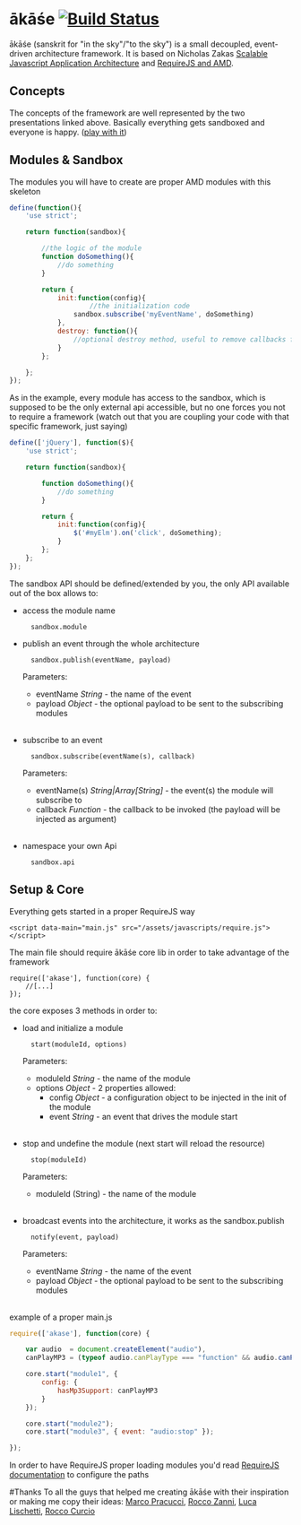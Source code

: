 # ākāśe [![Build Status](https://travis-ci.org/cedmax/akase.png?branch=master)](https://travis-ci.org/cedmax/akase)

ākāśe (sanskrit for "in the sky"/"to the sky") is a small decoupled, event-driven architecture framework.
It is based on Nicholas Zakas [Scalable Javascript Application Architecture](http://www.slideshare.net/nzakas/scalable-javascript-application-architecture-2012) and [RequireJS and AMD](http://www.slideshare.net/iivanoo/requirejs-12937421).

## Concepts
The concepts of the framework are well represented by the two presentations linked above.
Basically everything gets sandboxed and everyone is happy. ([play with it](https://github.com/cedmax/akase-playground))

## Modules & Sandbox
The modules you will have to create are proper AMD modules with this skeleton

```js
define(function(){
    'use strict';

    return function(sandbox){

		//the logic of the module
		function doSomething(){
			//do something
		}

		return {
	 		init:function(config){
	                //the initialization code
	    		sandbox.subscribe('myEventName', doSomething)
			},
	        destroy: function(){
	    	    //optional destroy method, useful to remove callbacks from DOM event
	        }
	    };

	};
});
```

As in the example, every module has access to the sandbox, which is supposed to be the only external api accessible, but no one forces you not to require a framework (watch out that you are coupling your code with that specific framework, just saying)

```js
define(['jQuery'], function($){
    'use strict';

    return function(sandbox){

		function doSomething(){
			//do something
		}

        return {
            init:function(config){
            	$('#myElm').on('click', doSomething);
            }
        };
    };
});
```

The sandbox API should be defined/extended by you, the only API available out of the box allows to:

- access the module name

		sandbox.module

- publish an event through the whole architecture

		sandbox.publish(eventName, payload)

	Parameters:
	- eventName _String_ - the name of the event
	- payload _Object_ - the optional payload to be sent to the subscribing modules<br/><br/>

- subscribe to an event

		sandbox.subscribe(eventName(s), callback)

	Parameters:
	- eventName(s) _String|Array[String]_ - the event(s) the module will subscribe to
	- callback _Function_ - the callback to be invoked (the payload will be injected as argument)<br/><br/>

- namespace your own Api

		sandbox.api


## Setup & Core
Everything gets started in a proper RequireJS way

	<script data-main="main.js" src="/assets/javascripts/require.js"></script>


The main file should require ākāśe core lib in order to take advantage of the framework

	require(['akase'], function(core) {
		//[...]
	});


the core exposes 3 methods in order to:

- load and initialize a module

		start(moduleId, options)

	Parameters:
	- moduleId _String_ - the name of the module
	- options _Object_ - 2 properties allowed:
		- config _Object_ - a configuration object to be injected in the init of the module
		- event _String_ - an event that drives the module start<br/><br/>

- stop and undefine the module (next start will reload the resource)

		stop(moduleId)

	Parameters:
	- moduleId (String) - the name of the module<br/><br/>

- broadcast events into the architecture, it works as the sandbox.publish

		notify(event, payload)

	Parameters:
	- eventName _String_ - the name of the event
	- payload _Object_ - the optional payload to be sent to the subscribing modules<br/><br/>


example of a proper main.js

```js
require(['akase'], function(core) {

	var audio  = document.createElement("audio"),
	canPlayMP3 = (typeof audio.canPlayType === "function" && audio.canPlayType("audio/mpeg") !== "");

	core.start("module1", {
		config: {
			hasMp3Support: canPlayMP3
		}
	});

	core.start("module2");
	core.start("module3", { event: "audio:stop" });

});
```

In order to have RequireJS proper loading modules you'd read [RequireJS documentation](http://www.requirejs.org/) to configure the paths

#Thanks
To all the guys that helped me creating ākāśe with their inspiration or making me copy their ideas: [Marco Pracucci](https://github.com/pracucci), [Rocco Zanni](https://github.com/roccozanni), [Luca Lischetti](https://github.com/sirlisko), [Rocco Curcio](https://github.com/jsDotCr)
